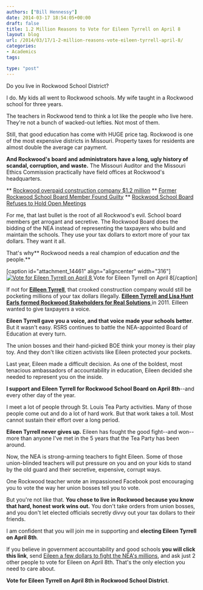 ```yaml
---
authors: ["Bill Hennessy"]
date: 2014-03-17 18:54:05+00:00
draft: false
title: 1.2 Million Reasons to Vote for Eileen Tyrrell on April 8
layout: blog
url: /2014/03/17/1-2-million-reasons-vote-eileen-tyrrell-april-8/
categories:
- Academics
tags:

type: "post"
---
```


Do you live in Rockwood School District?

I do. My kids all went to Rockwood schools. My wife taught in a Rockwood school for three years.

The teachers in Rockwood tend to think a lot like the people who live here. They're not a bunch of wacked-out lefties. Not most of them.

Still, that good education has come with HUGE price tag. Rockwood is one of the most expensive districts in Missouri. Property taxes for residents are almost double the average car payment.

**And Rockwood's board and administrators have a long, ugly history of scandal, corruption, and waste.** The Missouri Auditor and the Missouri Ethics Commission practically have field offices at Rockwood's headquarters.




** [Rockwood overpaid construction company $1.2 million](https://www.stltoday.com/news/local/education/rockwood-overpaid-construction-management-firm-by-million-audit-says/article_1595410f-32d3-5c29-ae4c-6c152d10103e.html)
** [Former Rockwood School Board Member Found Guilty](https://www.ktrs.com/news/local-news/item/11916-former-rockwood-school-board-member-guilty-of-conflict)
** [Rockwood School Board Refuses to Hold Open Meetings](https://www.kmov.com/news/editors-pick/Rockwood--207974571.html)


For me, that last bullet is the root of all Rockwood's evil. School board members get arrogant and secretive. The Rockwood Board does the bidding of the NEA instead of representing the taxpayers who build and maintain the schools. They use your tax dollars to extort more of your tax dollars. They want it all.

That's why** Rockwood needs a real champion of education _and_ the people.**

[caption id="attachment_14461" align="aligncenter" width="316"][![Vote for Eileen Tyrrell on April 8](https://hennessysview.com/wp-content/uploads/2014/03/eileen-tyrrell.png)
](https://rockwoodcitizensforeileentyrrell.com/about/) Vote for Eileen Tyrrell on April 8[/caption]

If not for [**Eilleen Tyrrell**,](https://rockwoodcitizensforeileentyrrell.com/about/) that crooked construction company would still be pocketing millions of your tax dollars illegally. [**Eilleen Tyrrell and Lisa Hunt Earls formed Rockwood Stakeholders for Real Solutions** ](https://rsdstakeholders.org/)in 2011. Eilleen wanted to give taxpayers a voice.

**Eileen Tyrrell gave you a voice, and that voice made your schools better**. But it wasn't easy. RSRS continues to battle the NEA-appointed Board of Education at every turn.

The union bosses and their hand-picked BOE think your money is their play toy. And they don't like citizen activists like Eileen protected your pockets.

Last year, Eileen made a difficult decision. As one of the boldest, most tenacious ambassadors of accountability in education, Eileen decided she needed to represent you on the inside.

**I support and Eileen Tyrrell for Rockwood School Board on April 8th**--and every other day of the year.

I meet a lot of people through St. Louis Tea Party activities. Many of those people come out and do a lot of hard work. But that work takes a toll. Most cannot sustain their effort over a long period.

**Eileen Tyrrell never gives up.** Eileen has fought the good fight--and won--more than anyone I've met in the 5 years that the Tea Party has been around.

Now, the NEA is strong-arming teachers to fight Eileen. Some of those union-blinded teachers will put pressure on you and on your kids to stand by the old guard and their secretive, expensive, corrupt ways.

One Rockwood teacher wrote an impassioned Facebook post encouraging you to vote the way her union bosses tell you to vote.

But you're not like that. **You chose to live in Rockwood because you know that hard, honest work wins out.** You don't take orders from union bosses, and you don't let elected officials secretly divvy out your tax dollars to their friends.

I am confident that you will join me in supporting and **electing Eileen Tyrrell on April 8th**.

If you believe in government accountability and good schools **you will click this link**, send [Eileen a few dollars to fight the NEA's millions](https://fundly.com/citizens-for-eileen-tyrrell), and ask just 2 other people to vote for Eileen on April 8th. That's the only election you need to care about.

**Vote for Eileen Tyrrell on April 8th in Rockwood School District**.




